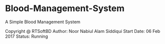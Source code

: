 # Blood-Management-System
A Simple Blood Management System

Copyright @ RTSoftBD
Author: Noor Nabiul Alam Siddiqui
Start Date: 06 Feb 2017
Status: Running
